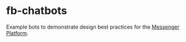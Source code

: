 # fb-chatbots
Example bots to demonstrate design best practices for the [Messenger Platform](https://developers.facebook.com/docs/messenger-platform).
